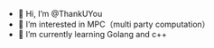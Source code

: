 - 👋 Hi, I’m @ThankUYou
- 👀 I’m interested in MPC（multi party computation）
- 🌱 I’m currently learning Golang and c++
<!---
ThankUYou/ThankUYou is a ✨ special ✨ repository because its `README.md` (this file) appears on your GitHub profile.
You can click the Preview link to take a look at your changes.
--->
